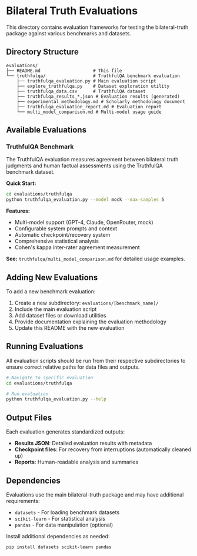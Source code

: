 # Bilateral Truth Evaluations

This directory contains evaluation frameworks for testing the bilateral-truth package against various benchmarks and datasets.

## Directory Structure

```
evaluations/
├── README.md                    # This file
└── truthfulqa/                  # TruthfulQA benchmark evaluation
    ├── truthfulqa_evaluation.py # Main evaluation script
    ├── explore_truthfulqa.py    # Dataset exploration utility
    ├── truthfulqa_data.csv      # TruthfulQA dataset
    ├── truthfulqa_results_*.json # Evaluation results (generated)
    ├── experimental_methodology.md # Scholarly methodology document
    ├── truthfulqa_evaluation_report.md # Evaluation report
    └── multi_model_comparison.md # Multi-model usage guide
```

## Available Evaluations

### TruthfulQA Benchmark

The TruthfulQA evaluation measures agreement between bilateral truth judgments and human factual assessments using the TruthfulQA benchmark dataset.

**Quick Start:**
```bash
cd evaluations/truthfulqa
python truthfulqa_evaluation.py --model mock --max-samples 5
```

**Features:**
- Multi-model support (GPT-4, Claude, OpenRouter, mock)
- Configurable system prompts and context
- Automatic checkpoint/recovery system
- Comprehensive statistical analysis
- Cohen's kappa inter-rater agreement measurement

**See:** `truthfulqa/multi_model_comparison.md` for detailed usage examples.

## Adding New Evaluations

To add a new benchmark evaluation:

1. Create a new subdirectory: `evaluations/[benchmark_name]/`
2. Include the main evaluation script
3. Add dataset files or download utilities
4. Provide documentation explaining the evaluation methodology
5. Update this README with the new evaluation

## Running Evaluations

All evaluation scripts should be run from their respective subdirectories to ensure correct relative paths for data files and outputs.

```bash
# Navigate to specific evaluation
cd evaluations/truthfulqa

# Run evaluation
python truthfulqa_evaluation.py --help
```

## Output Files

Each evaluation generates standardized outputs:
- **Results JSON**: Detailed evaluation results with metadata
- **Checkpoint files**: For recovery from interruptions (automatically cleaned up)
- **Reports**: Human-readable analysis and summaries

## Dependencies

Evaluations use the main bilateral-truth package and may have additional requirements:
- `datasets` - For loading benchmark datasets
- `scikit-learn` - For statistical analysis
- `pandas` - For data manipulation (optional)

Install additional dependencies as needed:
```bash
pip install datasets scikit-learn pandas
```